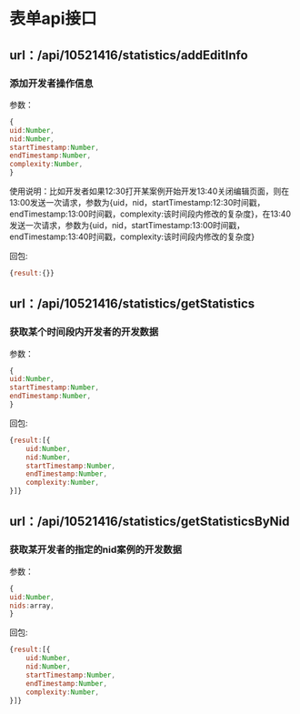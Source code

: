 # 表单api接口
## url：/api/10521416/statistics/addEditInfo
### 添加开发者操作信息
参数：
```javascript
{
uid:Number,
nid:Number,
startTimestamp:Number,
endTimestamp:Number,
complexity:Number,
}
```
使用说明：比如开发者如果12:30打开某案例开始开发13:40关闭编辑页面，则在13:00发送一次请求，参数为{uid，nid，startTimestamp:12:30时间戳，endTimestamp:13:00时间戳，complexity:该时间段内修改的复杂度}，在13:40发送一次请求，参数为{uid，nid，startTimestamp:13:00时间戳，endTimestamp:13:40时间戳，complexity:该时间段内修改的复杂度}

回包:
```javascript
{result:{}}
```

## url：/api/10521416/statistics/getStatistics
### 获取某个时间段内开发者的开发数据
参数：
```javascript
{
uid:Number,
startTimestamp:Number,
endTimestamp:Number,
}
```
回包:
```javascript
{result:[{
	uid:Number,
	nid:Number,
	startTimestamp:Number,
	endTimestamp:Number,
	complexity:Number,
}]}
```

## url：/api/10521416/statistics/getStatisticsByNid
### 获取某开发者的指定的nid案例的开发数据
参数：
```javascript
{
uid:Number,
nids:array,
}
```
回包:
```javascript
{result:[{
	uid:Number,
	nid:Number,
	startTimestamp:Number,
	endTimestamp:Number,
	complexity:Number,
}]}
```
